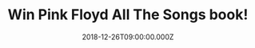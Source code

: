 ---
campaign-uuid: "c-19d9f2f4-5fb2-4791-b4d5-8483e9c8eaf0"
type: "Competition"
category: "Gifts"
date: "2018-12-26T09:00:00.000Z"
end-date: "2019-01-26T23:59:00.000Z"
disable-form: false
is_promoted: false
has_entry_page: true
title: "Win Pink Floyd All The Songs book!"
competition-description: "<p>We have in our hands one of the world's most commercially\
  \ successful and influential rock bands books: Pink Floyd.</p>\r\n<p>In Pink Floyd\
  \ All the Songs, authors Margotin and Guesdon describe the origin of their nearly\
  \ 200 released songs, details from the recording studio, what instruments were used,\
  \ and behind-the-scenes stories of the tensions that helped drive the band.</p>\r\
  \n<p>Want it? Click below for a chance to win!</p>"
hero-header: "Win Pink Floyd All The Songs book!"
terms-confirmation: "N/A"
banner-img: "https://assets.expresslyapp.com/asset-31789260-f26d-44d2-bb14-5c7d9dc8b770.jpg"
logo-left-href: "http://club.expressly.io"
logo-left-image: "https://assets.expresslyapp.com/asset-3f7181e5-87f0-4e9f-b333-e9de4f85ce59.jpg"
logo-left-title: "Expressly Club"
bg-image-hero: "https://assets.expresslyapp.com/asset-e3bb5959-c47a-4c10-8c7d-026715e05d1c.jpg"
bg-image-first: "https://assets.expresslyapp.com/asset-ce34facb-5d56-4323-91c1-a938724b7002.jpg"
section1-content: "<p>Organized chronologically by album, this massive, 544-page hardcover\
  \ begins with their 1967 debut album The Piper at the Gates of Dawn, the only one\
  \ recorded under founding member Syd Barrett's leadership; through the loss of Barrett\
  \ and the addition of David Gilmour; to Richard Wright leaving the band in 1979\
  \ but returning; to Roger Waters leaving in 1985 and the albums recorded since his\
  \ departure, including their 2014 farewell album, The Endless River, which was downloaded\
  \ 12 million times on Spotify the week it was released.</p>\r\n<p>Packed with more\
  \ than 500 photos, All the Songs is also filled with stories fans treasure, such\
  \ as Waters working with engineer Alan Parsons to employ revolutionary recording\
  \ techniques for The Dark Side of the Moon at Abbey Road Studios in 1972 or producer\
  \ Bob's Ezrin's contribution in refining Water's original sprawling vision for The\
  \ Wall.</p>"
entry-title: "Win Pink Floyd All The Songs book!"
entry-content: "Enter the draw to win Pink Floyd All The Songs boThis competition\
  \ is also available on: https://aaa.nme.com/competitions/pink-floyd-all-the-songs"
has-winner: false
prize-description: "Pink Floyd All The Songs book."
special-conditions: "This competition is also available on: https://aaa.nme.com/competitions/pink-floyd-all-the-songs\r\
  \n\r\nMultiple entries are allowed up to one every day."
country-restrictions:
- "GB"
---